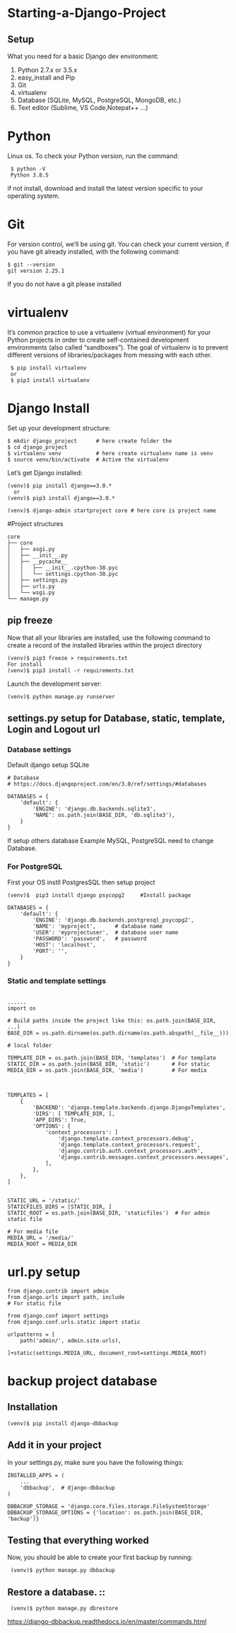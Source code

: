 # Starting-a-Django-Project

## Setup
What you need for a basic Django dev environment:

  1. Python 2.7.x or 3.5.x
  2. easy_install and Pip
  3. Git
  4. virtualenv
  5. Database (SQLite, MySQL, PostgreSQL, MongoDB, etc.)
  6. Text editor (Sublime, VS Code,Notepat++ ...)

# Python 
Linux os. To check your Python version, run the command:

```
 $ python -V
 Python 3.8.5

```
if not install, download and install the latest version specific to your operating system.

# Git

For version control, we’ll be using git. You can check your current version, 
if you have git already installed, with the following command:

```
$ git --version
git version 2.25.1
```
If you do not have a git please installed


# virtualenv

It’s common practice to use a virtualenv (virtual environment) for your Python projects in order to create self-contained development environments (also called “sandboxes”). The goal of virtualenv is to prevent different versions of libraries/packages from messing with each other.

```
 $ pip install virtualenv
 or
 $ pip3 install virtualenv

```
# Django Install
Set up your development structure:



```
$ mkdir django_project      # here create folder the 
$ cd django_project
$ virtualenv venv           # here create virtualenv name is venv
$ source venv/bin/activate  # Active the virtualenv

```
Let’s get Django installed:

```
(venv)$ pip install django==3.0.* 
  or
(venv)$ pip3 install django==3.0.*

(venv)$ django-admin startproject core # here core is project name
```

#Project structures

```
core
├── core
│   ├── asgi.py
│   ├── __init__.py
│   ├── __pycache__
│   │   ├── __init__.cpython-38.pyc
│   │   └── settings.cpython-38.pyc
│   ├── settings.py
│   ├── urls.py
│   └── wsgi.py
└── manage.py
```

## pip freeze

Now that all your libraries are installed, use the following command to create a record of the installed libraries within the project directory

```
(venv)$ pip3 freeze > requirements.txt
For install
(venv)$ pip3 install -r requirements.txt
```


Launch the development server:

```
(venv)$ python manage.py runserver
```



## settings.py setup for Database, static, template, Login and Logout url


### Database settings
Default django setup SQLite

```
# Database
# https://docs.djangoproject.com/en/3.0/ref/settings/#databases

DATABASES = {
    'default': {
        'ENGINE': 'django.db.backends.sqlite3',
        'NAME': os.path.join(BASE_DIR, 'db.sqlite3'),
    }
}

```
If setup others database Example MySQL, PostgreSQL need to change Database.

### For PostgreSQL
First your OS instll PostgresSQL then setup project

```
(venv)$  pip3 install django psycopg2     #Install package

DATABASES = {
    'default': {
        'ENGINE': 'django.db.backends.postgresql_psycopg2',
        'NAME': 'myproject',      # database name
        'USER': 'myprojectuser',  # database user name
        'PASSWORD': 'password',   # password
        'HOST': 'localhost',
        'PORT': '',
    }
}

```

### Static and template settings

```

......
import os

# Build paths inside the project like this: os.path.join(BASE_DIR, ...)
BASE_DIR = os.path.dirname(os.path.dirname(os.path.abspath(__file__)))

# local folder

TEMPLATE_DIR = os.path.join(BASE_DIR, 'templates')  # For template
STATIC_DIR = os.path.join(BASE_DIR, 'static')       # For static 
MEDIA_DIR = os.path.join(BASE_DIR, 'media')         # For media 



TEMPLATES = [
    {
        'BACKEND': 'django.template.backends.django.DjangoTemplates',
        'DIRS': [ TEMPLATE_DIR, ],
        'APP_DIRS': True,
        'OPTIONS': {
            'context_processors': [
                'django.template.context_processors.debug',
                'django.template.context_processors.request',
                'django.contrib.auth.context_processors.auth',
                'django.contrib.messages.context_processors.messages',
            ],
        },
    },
]


STATIC_URL = '/static/'
STATICFILES_DIRS = [STATIC_DIR, ]
STATIC_ROOT = os.path.join(BASE_DIR, 'staticfiles')  # For admin static file

# For media file
MEDIA_URL = '/media/'
MEDIA_ROOT = MEDIA_DIR

```


# url.py setup
```
from django.contrib import admin
from django.urls import path, include
# For static file

from django.conf import settings
from django.conf.urls.static import static

urlpatterns = [
    path('admin/', admin.site.urls),

]+static(settings.MEDIA_URL, document_root=settings.MEDIA_ROOT)

```





# backup project database 

## Installation 

```
(venv)$ pip install django-dbbackup

```

## Add it in your project

In your settings.py, make sure you have the following things:

```
INSTALLED_APPS = (
    ...
    'dbbackup',  # django-dbbackup
)

DBBACKUP_STORAGE = 'django.core.files.storage.FileSystemStorage'
DBBACKUP_STORAGE_OPTIONS = {'location': os.path.join(BASE_DIR, 'backup')}

```

## Testing that everything worked
Now, you should be able to create your first backup by running:
```
 (venv)$ python manage.py dbbackup
```

## Restore a database. ::

```
 (venv)$ python manage.py dbrestore
```

https://django-dbbackup.readthedocs.io/en/master/commands.html



